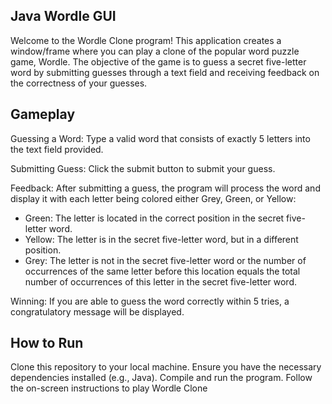 Java Wordle GUI
---------------
Welcome to the Wordle Clone program! This application creates a window/frame where you can play a clone of the popular word puzzle game, Wordle. 
The objective of the game is to guess a secret five-letter word by submitting guesses through a text field and receiving feedback on the correctness of your guesses.

Gameplay
--------------
Guessing a Word: Type a valid word that consists of exactly 5 letters into the text field provided.

Submitting Guess: Click the submit button to submit your guess.

Feedback: After submitting a guess, the program will process the word and display it with each letter being colored either Grey, Green, or Yellow:
  - Green: The letter is located in the correct position in the secret five-letter word.
  - Yellow: The letter is in the secret five-letter word, but in a different position.
  - Grey: The letter is not in the secret five-letter word or the number of occurrences of the same letter before this location equals the total number of occurrences of this letter in the secret five-letter word.

Winning: If you are able to guess the word correctly within 5 tries, a congratulatory message will be displayed.

How to Run
----------
Clone this repository to your local machine.
Ensure you have the necessary dependencies installed (e.g., Java).
Compile and run the program.
Follow the on-screen instructions to play Wordle Clone
